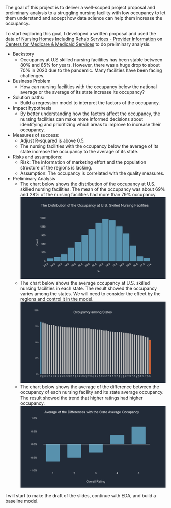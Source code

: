 The goal of this project is to deliver a well-scoped project proposal and preliminary analysis to a struggling nursing facility with low occupancy to let them understand and accept how data science can help them increase the occupancy.

To start exploring this goal, I developed a written proposal and used the data of [Nursing Homes Including Rehab Services - Provider Information](https://data.cms.gov/provider-data/dataset/4pq5-n9py) on [Centers for Medicare & Medicaid Services](https://www.cms.gov/) to do preliminary analysis.

* Backstory
    * Occupancy at U.S skilled nursing facilities has been stable between 80% and 85% for years. However, there was a huge drop to about 70% in 2020 due to the pandemic. Many facilities have been facing challenges.
* Business Problem
    * How can nursing facilities with the occupancy below the national average or the average of its state increase its occupancy?
* Solution paths:
    * Build a regression model to interpret the factors of the occupancy.
* Impact hypothesis
    * By better understanding how the factors affect the occupancy, the nursing facilities can make more informed decisions about identifying and prioritizing which areas to improve to increase their occupancy.
* Measures of success:
    * Adjust R-squared is above 0.5.
    * The nursing facilities with the occupancy below the average of its state increase the occupancy to the average of its state.
* Risks and assumptions:
    * Risk: The information of marketing effort and the population structure of the regions  is lacking.
    * Assumption: The occupancy is correlated with the quality measures.
* Preliminary Analysis
    * The chart below shows the distribution of the occupancy at U.S. skilled nursing facilities. The mean of the occupancy was about 69% and 28% of the nursing facilities had more than 79% occupancy.
![distribution_occupancy](images/distribution_occupancy.png)
    * The chart below shows the average occupancy at U.S. skilled nursing facilities in each state. The result showed the occupancy varies among the states. We will need to consider the effect by the regions and control it in the model.
![state_occupancy](images/state_occupancy.png)
    * The chart below shows the average of the difference between the occupancy of each nursing facility and its state average occupancy. The result showed the trend that higher ratings had higher occupancy.
![overallrating_occupancy](images/overallrating_occupancy.png)

I will start to make the draft of the slides, continue with EDA, and build a baseline model. 
